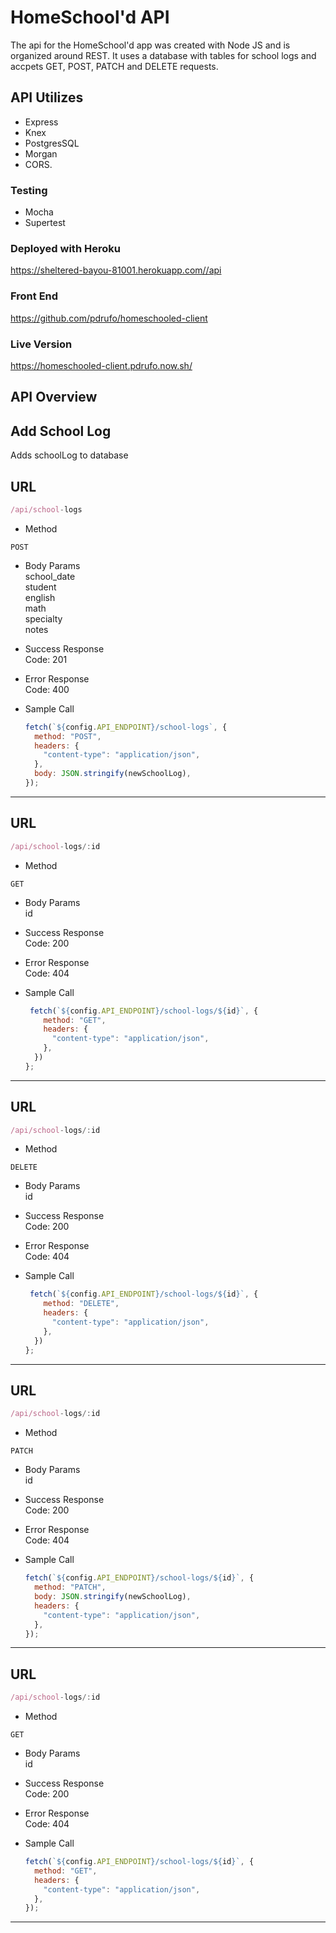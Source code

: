 # HomeSchool'd API

The api for the HomeSchool'd app was created with Node JS and is organized around REST. It uses a database with tables for school logs and accpets GET, POST, PATCH and DELETE requests.

## API Utilizes

- Express
- Knex
- PostgresSQL
- Morgan
- CORS.

### Testing

- Mocha
- Supertest

### Deployed with Heroku

https://sheltered-bayou-81001.herokuapp.com//api

### Front End

https://github.com/pdrufo/homeschooled-client

### Live Version
https://homeschooled-client.pdrufo.now.sh/


## API Overview

## Add School Log

Adds schoolLog to database

## URL

```javascript
/api/school-logs
```

- Method

```
POST
```

- Body Params\
  school_date\
  student\
  english\
  math\
  specialty\
  notes

- Success Response\
  Code: 201

- Error Response\
  Code: 400

- Sample Call
  ```javascript
  fetch(`${config.API_ENDPOINT}/school-logs`, {
    method: "POST",
    headers: {
      "content-type": "application/json",
    },
    body: JSON.stringify(newSchoolLog),
  });
  ```

---

## URL

```javascript
/api/school-logs/:id
```

- Method

```
GET
```

- Body Params\
  id

- Success Response\
  Code: 200

- Error Response\
  Code: 404

- Sample Call
  ```javascript
   fetch(`${config.API_ENDPOINT}/school-logs/${id}`, {
      method: "GET",
      headers: {
        "content-type": "application/json",
      },
    })
  };
  ```

---

## URL

```javascript
/api/school-logs/:id
```

- Method

```
DELETE
```

- Body Params\
  id

- Success Response\
  Code: 200

- Error Response\
  Code: 404

- Sample Call
  ```javascript
   fetch(`${config.API_ENDPOINT}/school-logs/${id}`, {
      method: "DELETE",
      headers: {
        "content-type": "application/json",
      },
    })
  };
  ```

---

## URL

```javascript
/api/school-logs/:id
```

- Method

```
PATCH
```

- Body Params\
  id

- Success Response\
  Code: 200

- Error Response\
  Code: 404

- Sample Call
  ```javascript
  fetch(`${config.API_ENDPOINT}/school-logs/${id}`, {
    method: "PATCH",
    body: JSON.stringify(newSchoolLog),
    headers: {
      "content-type": "application/json",
    },
  });
  ```

---

## URL

```javascript
/api/school-logs/:id
```

- Method

```
GET
```

- Body Params\
  id

- Success Response\
  Code: 200

- Error Response\
  Code: 404

- Sample Call
  ```javascript
  fetch(`${config.API_ENDPOINT}/school-logs/${id}`, {
    method: "GET",
    headers: {
      "content-type": "application/json",
    },
  });
  ```

---
